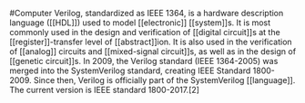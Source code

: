 #Computer 
Verilog, standardized as IEEE 1364, is a hardware description language ([[HDL]]) used to model [[electronic]] [[system]]s. It is most commonly used in the design and verification of [[digital circuit]]s at the [[register]]-transfer level of [[abstract]]ion. It is also used in the verification of [[analog]] circuits and [[mixed-signal circuit]]s, as well as in the design of [[genetic circuit]]s. In 2009, the Verilog standard (IEEE 1364-2005) was merged into the SystemVerilog standard, creating IEEE Standard 1800-2009. Since then, Verilog is officially part of the SystemVerilog [[language]]. The current version is IEEE standard 1800-2017.[2]